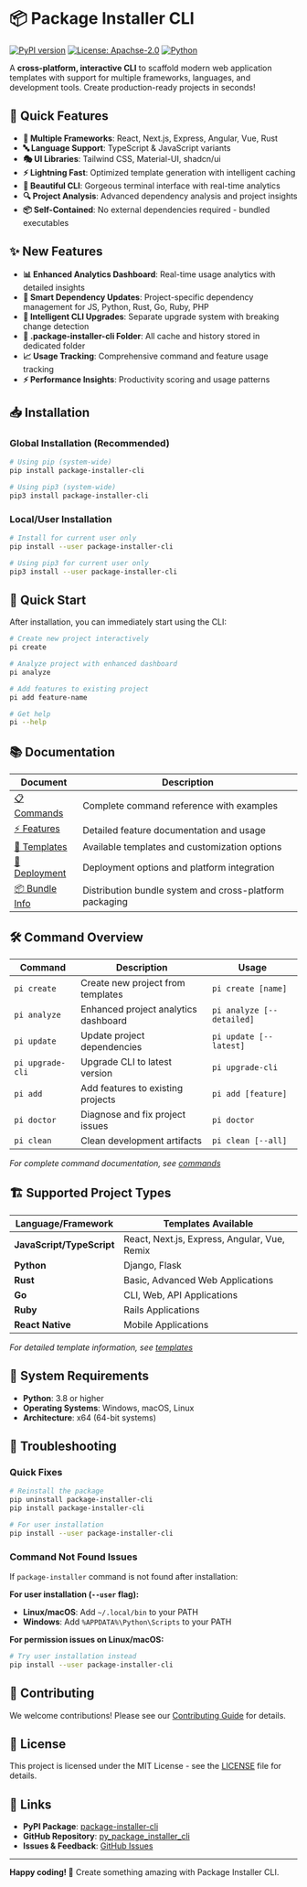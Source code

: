 # 📦 Package Installer CLI

[![PyPI version](https://img.shields.io/pypi/v/package-installer-cli.svg)](https://pypi.org/project/package-installer-cli/)
[![License: Apachse-2.0](https://img.shields.io/badge/License-Apachse-2.0-yellow.svg)](https://opensource.org/licenses/Apachse-2.0)
[![Python](https://img.shields.io/badge/python-%3E%3D3.8-brightgreen.svg)](https://python.org/)

A **cross-platform, interactive CLI** to scaffold modern web application templates with support for multiple frameworks, languages, and development tools. Create production-ready projects in seconds!

## 🚀 Quick Features

- **🎨 Multiple Frameworks**: React, Next.js, Express, Angular, Vue, Rust
- **🔤 Language Support**: TypeScript & JavaScript variants
- **🎭 UI Libraries**: Tailwind CSS, Material-UI, shadcn/ui
- **⚡ Lightning Fast**: Optimized template generation with intelligent caching
- **🌈 Beautiful CLI**: Gorgeous terminal interface with real-time analytics
- **🔍 Project Analysis**: Advanced dependency analysis and project insights
- **📦 Self-Contained**: No external dependencies required - bundled executables

## ✨ New Features

- **📊 Enhanced Analytics Dashboard**: Real-time usage analytics with detailed insights
- **🎯 Smart Dependency Updates**: Project-specific dependency management for JS, Python, Rust, Go, Ruby, PHP
- **🚀 Intelligent CLI Upgrades**: Separate upgrade system with breaking change detection
- **💾 .package-installer-cli Folder**: All cache and history stored in dedicated folder
- **📈 Usage Tracking**: Comprehensive command and feature usage tracking
- **⚡ Performance Insights**: Productivity scoring and usage patterns

## 📥 Installation

### Global Installation (Recommended)
```bash
# Using pip (system-wide)
pip install package-installer-cli

# Using pip3 (system-wide)
pip3 install package-installer-cli
```

### Local/User Installation
```bash
# Install for current user only
pip install --user package-installer-cli

# Using pip3 for current user only
pip3 install --user package-installer-cli
```

## 🎯 Quick Start

After installation, you can immediately start using the CLI:

```bash
# Create new project interactively
pi create

# Analyze project with enhanced dashboard
pi analyze

# Add features to existing project
pi add feature-name

# Get help
pi --help
```

## 📚 Documentation

| Document | Description |
|----------|-------------|
| [📋 Commands](https://github.com/0xshariq/package-installer-cli/tree/main/docs/commands.md) | Complete command reference with examples |
| [⚡ Features](https://github.com/0xshariq/package-installer-cli/tree/main/docs/features.md) | Detailed feature documentation and usage |
| [🎨 Templates](https://github.com/0xshariq/package-installer-cli/tree/main/docs/templates.md) | Available templates and customization options |
| [🚀 Deployment](https://github.com/0xshariq/package-installer-cli/tree/main/docs/deploy.md) | Deployment options and platform integration |
| [📦 Bundle Info](https://github.com/0xshariq/package-installer-cli/tree/main/docs/bundle-info.md) | Distribution bundle system and cross-platform packaging |

## 🛠️ Command Overview

| Command | Description | Usage |
|---------|-------------|-------|
| `pi create` | Create new project from templates | `pi create [name]` |
| `pi analyze` | Enhanced project analytics dashboard | `pi analyze [--detailed]` |
| `pi update` | Update project dependencies | `pi update [--latest]` |
| `pi upgrade-cli` | Upgrade CLI to latest version | `pi upgrade-cli` |
| `pi add` | Add features to existing projects | `pi add [feature]` |
| `pi doctor` | Diagnose and fix project issues | `pi doctor` |
| `pi clean` | Clean development artifacts | `pi clean [--all]` |

*For complete command documentation, see [commands](https://github.com/0xshariq/package-installer-cli/tree/main/docs/commands.md)*

## 🏗️ Supported Project Types

| Language/Framework | Templates Available |
|-------------------|---------------------|
| **JavaScript/TypeScript** | React, Next.js, Express, Angular, Vue, Remix |
| **Python** | Django, Flask |
| **Rust** | Basic, Advanced Web Applications |
| **Go** | CLI, Web, API Applications |
| **Ruby** | Rails Applications |
| **React Native** | Mobile Applications |

*For detailed template information, see [templates](https://github.com/0xshariq/package-installer-cli/tree/main/docs/templates.md)*

## 🎯 System Requirements

- **Python**: 3.8 or higher
- **Operating Systems**: Windows, macOS, Linux
- **Architecture**: x64 (64-bit systems)

## 🐛 Troubleshooting

### Quick Fixes

```bash
# Reinstall the package
pip uninstall package-installer-cli
pip install package-installer-cli

# For user installation
pip install --user package-installer-cli
```

### Command Not Found Issues

If `package-installer` command is not found after installation:

**For user installation (`--user` flag):**
- **Linux/macOS**: Add `~/.local/bin` to your PATH
- **Windows**: Add `%APPDATA%\Python\Scripts` to your PATH

**For permission issues on Linux/macOS:**
```bash
# Try user installation instead
pip install --user package-installer-cli
```

## 🤝 Contributing

We welcome contributions! Please see our [Contributing Guide](https://github.com/0xshariq/package-installer-cli/tree/main/CONTRIBUTING.md) for details.

## 📄 License

This project is licensed under the MIT License - see the [LICENSE](LICENSE) file for details.

## 🔗 Links

- **PyPI Package**: [package-installer-cli](https://pypi.org/project/package-installer-cli/)
- **GitHub Repository**: [py_package_installer_cli](https://github.com/0xshariq/py_package_installer_cli)
- **Issues & Feedback**: [GitHub Issues](https://github.com/0xshariq/py_package_installer_cli/issues)

---

**Happy coding! 🚀** Create something amazing with Package Installer CLI.
